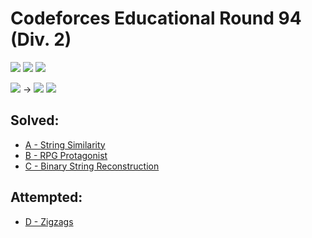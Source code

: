 # Codeforces Educational Round 94 (Div. 2)

![](https://img.shields.io/badge/Participation-5-blueviolet)
![](https://img.shields.io/badge/Rank-1766-blue)
![](https://img.shields.io/badge/Penalty-195-red)

![](https://img.shields.io/badge/Pupil-1345-lightgreen) →
![](https://img.shields.io/badge/Specialist-1766-cyan)
![](https://img.shields.io/badge/-%2B164-green)

## Solved:
* [A - String Similarity](https://codeforces.com/contest/1400/problem/A)
* [B - RPG Protagonist](https://codeforces.com/contest/1400/problem/B)
* [C - Binary String Reconstruction](https://codeforces.com/contest/1400/problem/C)

## Attempted:
* [D - Zigzags](https://codeforces.com/contest/1400/problem/D)

